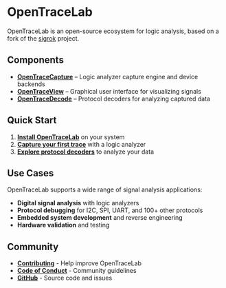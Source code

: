 # OpenTraceLab
OpenTraceLab is an open-source ecosystem for logic analysis, based on a fork of the [sigrok](https://sigrok.org) project.
## Components
- **[OpenTraceCapture](opentracecapture/overview.md)** – Logic analyzer capture engine and device backends
- **[OpenTraceView](opentraceview/overview.md)** – Graphical user interface for visualizing signals
- **[OpenTraceDecode](opentracedecode/overview.md)** – Protocol decoders for analyzing captured data
## Quick Start
1. **[Install OpenTraceLab](get-started/install.md)** on your system
2. **[Capture your first trace](get-started/capture-first-trace.md)** with a logic analyzer
3. **[Explore protocol decoders](opentracedecode/overview.md)** to analyze your data
## Use Cases
OpenTraceLab supports a wide range of signal analysis applications:
- **Digital signal analysis** with logic analyzers
- **Protocol debugging** for I2C, SPI, UART, and 100+ other protocols
- **Embedded system development** and reverse engineering
- **Hardware validation** and testing
## Community
- **[Contributing](community/contributing.md)** - Help improve OpenTraceLab
- **[Code of Conduct](community/code-of-conduct.md)** - Community guidelines
- **[GitHub](https://github.com/OpenTraceLab)** - Source code and issues
